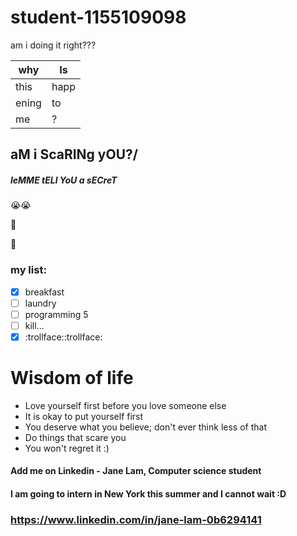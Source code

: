 # student-1155109098
am i doing it right???

| why   | Is   |
| ----- | ---- |
| this  | happ |
| ening | to   |
| me    |  ?   |

## aM i ScaRINg yOU?/

##### leMME tELl YoU a sECreT

:sob::sob:

:eyes:

:eyes:

### my list:
- [x] breakfast
- [ ] laundry
- [ ] programming 5
- [ ] kill...
- [x] :trollface::trollface:

# Wisdom of life
- Love yourself first before you love someone else
- It is okay to put yourself first
- You deserve what you believe; don't ever think less of that
- Do things that scare you
- You won't regret it :)

#### Add me on Linkedin - Jane Lam, Computer science student
#### I am going to intern in New York this summer and I cannot wait :D
### https://www.linkedin.com/in/jane-lam-0b6294141

